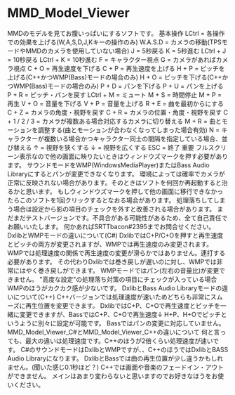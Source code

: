 # MMD_Model_Viewer
MMDのモデルを見てお腹いっぱいにするソフトです。
基本操作
  LCtrl = 各操作での効果を上げる(W,A,S,D,J,Kキーの操作のみ)
  W.A.S.D = カメラの移動(TPSモードやMMDのカメラを使用していない場合)
  J = 5秒戻る
	K = 5秒進む
	LCtrl + J = 10秒戻る
	LCtrl + K = 10秒進む
	F = キャラクター視点
	G = カメラがあればカメラ視点
	C + O = 再生速度を下げる
	C + P = 再生速度を上げる
	H + P = ピッチを上げる(C++かつWMP(Bass)モードの場合のみ)
	H + O = ピッチを下げる(C++かつWMP(Bass)モードの場合のみ)
	P + D = パンを下げる
	P + U = パンを上げる
	P + R = ピッチ・パンを戻す
	LCtrl + M = ミュート
	M + S = 時間停止
	M + P = 再生
	V + O = 音量を下げる
	V + P = 音量を上げる
	R + E = 曲を最初からにする
	C + Z = カメラの角度・視野を戻す
	C + R = カメラの位置・角度・視野を戻す
	C + 1 / 2 / 3 = カメラが複数ある場合対応するカメラに切り替える
	M + R = 曲とモーションを調整する(曲とモーションが合わなくなってしまった場合有効)
	N = キャラクターが複数いる場合かつキャラクター同士の間隔を指定している場合、並び替える
  ↑ = 視野を狭くする
	↓ = 視野を広くする
	ESC = 終了
重要
  フルスクリーン表示なので他の画面に映りたいときはウィンドウズマークを押す必要があります。
	サウンドモードをWMP(WindowsMediaPlayer)またはBass Audio Libraryにするとパンが変更できなくなります。
	環境によっては確率でカメラが正常に反映されない場合があります。そのときはソフトを何回か再起動すると治るかと思います。
	もしウィンドウズマークを押して他の画面に移行できなかったらこのソフトを1回クリックするとなおる場合があります。
	処理落ちしてしまう場合は設定から影の項目のチェックを外すと改善される場合があります。
	まだまだテストバージョンです。不具合がある可能性があるため、全て自己責任でお願いいたします。
	何かあればSRTTbacon#2395までお問合せください。
DxlibとWMPモードの違いについて(C#)
  DxlibではC+P/C+Oを押すと再生速度とピッチの両方が変更されますが、WMPでは再生速度のみ変更されます。
	WMPでは処理速度の関係で再生速度の変更が滑らかではありません。連打する必要があります。
	その代わりDxlibでは巻き戻しが遅いのに対し、WMPでは非常にはやく巻き戻しができます。
	WMPモードではパン(左右の音量比)が変更できません。
	"高度な設定"の処理落ち対策の項目にチェックが入っている場合WMPのほうがカクカク感が少ないです。
DxlibとBass Audio Libraryモードの違いについて(C++)
  C++バージョンでは処理速度が速いためどちらも非常にスムーズに再生位置を変更できます。
	DxlibではC+P、C+Oで再生速度とピッチを一緒に変更できますが、BassではC+P、C+Oで再生速度↓
	H+P、H+Oでピッチというように別々に設定が可能です。
	Bassではパンの変更に対応していません。
MMD_Model_Viewer_C#とMMD_Model_Viewer_C++の違いについて
  何と言っても、最大の違いは処理速度です。C++のほうが2倍くらい処理速度が速いです。
	C#のサウンドモードはDxlibとWMPですが、、C++のほうではDxlibとBASS Audio Libraryになります。
	DxlibとBassでは曲の再生位置が少し違うかもしれません。(聞いた感じ0.1秒ほど？)
	C++では画面や音楽のフェードイン・アウトができません。
	メインはあまり変わらないと思いますのでお好きなほうをお使いください。
